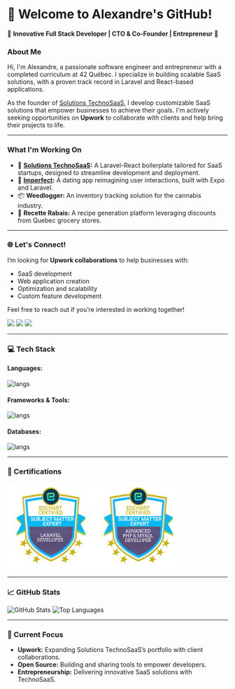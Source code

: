 # 👋 Welcome to Alexandre's GitHub!

🌟 **Innovative Full Stack Developer | CTO & Co-Founder | Entrepreneur** 🌟

### About Me
Hi, I'm Alexandre, a passionate software engineer and entrepreneur with a completed curriculum at 42 Québec. I specialize in building scalable SaaS solutions, with a proven track record in Laravel and React-based applications.

As the founder of [Solutions TechnoSaaS](https://techno-saas.com/), I develop customizable SaaS solutions that empower businesses to achieve their goals. I'm actively seeking opportunities on **Upwork** to collaborate with clients and help bring their projects to life.

---

### What I'm Working On
- 🚀 **[Solutions TechnoSaaS](https://laravel.techno-saas.com/):** A Laravel-React boilerplate tailored for SaaS startups, designed to streamline development and deployment.
- 🌱 **[Imperfect](https://imperfectdating.com/):** A dating app reimagining user interactions, built with Expo and Laravel.
- 📦 **Weedlogger:** An inventory tracking solution for the cannabis industry.
- 🛒 **Recette Rabais:** A recipe generation platform leveraging discounts from Quebec grocery stores.

---

### 🌐 Let's Connect!
I’m looking for **Upwork collaborations** to help businesses with:
- SaaS development
- Web application creation
- Optimization and scalability
- Custom feature development

Feel free to reach out if you’re interested in working together!

<div align="left" style="display:inline_block"> 
  <a href="https://x.com/technoSaas" target="_blank"><img src="https://img.shields.io/twitter/follow/:technoSaas" target="_blank"></a> 
  <a href="https://www.linkedin.com/in/alexandre-couture-53741a277/" target="_blank"><img src="https://img.shields.io/badge/LinkedIn-0077B5?style=for-the-badge&logo=linkedin&logoColor=white" target="_blank"></a> 
  <a href = "mailto:alexcouture5@hotmail.com"><img src="https://img.shields.io/badge/Gmail-D14836?style=for-the-badge&logo=gmail&logoColor=white" target="_blank"></a>
</div>

---

### 💻 Tech Stack
#### Languages:
![langs](https://skillicons.dev/icons?i=php,typescript,javascript,html,css,python,cpp,c&perline=)

#### Frameworks & Tools:
![langs](https://skillicons.dev/icons?i=laravel,react,expo,nginx,docker&perline=)

#### Databases:
![langs](https://skillicons.dev/icons?i=mysql,sqlite&perline=)

---

### 📜 Certifications
<div style="display:flex;">
<img src="https://github.com/demenciel/demenciel/blob/f0177af0193343f94e6ac36f6cba6631b2ececa6/laravel-certification-free-test_16964043991696404399(1).png" width="200" alt="Laravel Certification">
<img src="https://github.com/demenciel/demenciel/blob/f0177af0193343f94e6ac36f6cba6631b2ececa6/php_certification_online_free_exam_16164534201616453420.png" width="200" alt="PHP Certification">
</div>

---

### 📈 GitHub Stats
![GitHub Stats](https://github-readme-stats.vercel.app/api?username=demenciel&show_icons=true&theme=dark)
![Top Languages](https://github-readme-stats.vercel.app/api/top-langs/?username=demenciel&layout=compact&theme=dark)

---

### 🎯 Current Focus
- **Upwork:** Expanding Solutions TechnoSaaS’s portfolio with client collaborations.
- **Open Source:** Building and sharing tools to empower developers.
- **Entrepreneurship:** Delivering innovative SaaS solutions with TechnoSaaS.

<!---
demenciel/demenciel is a ✨ special ✨ repository because its `README.md` (this file) appears on your GitHub profile.
You can click the Preview link to take a look at your changes.
--->
